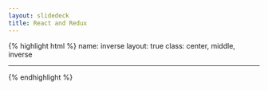 ```yaml
---
layout: slidedeck
title: React and Redux
---
```


{% highlight html %}
name: inverse
layout: true
class: center, middle, inverse

---

{% endhighlight %}
